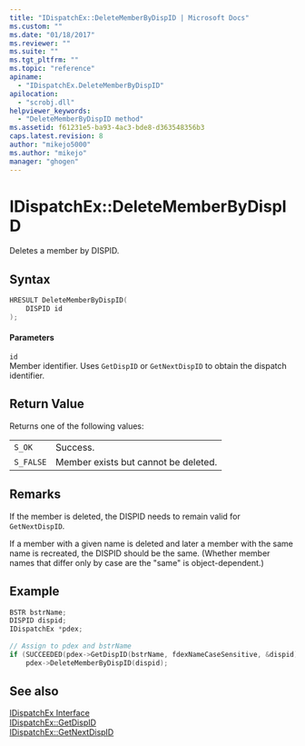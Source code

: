 ```yaml
---
title: "IDispatchEx::DeleteMemberByDispID | Microsoft Docs"
ms.custom: ""
ms.date: "01/18/2017"
ms.reviewer: ""
ms.suite: ""
ms.tgt_pltfrm: ""
ms.topic: "reference"
apiname: 
  - "IDispatchEx.DeleteMemberByDispID"
apilocation: 
  - "scrobj.dll"
helpviewer_keywords: 
  - "DeleteMemberByDispID method"
ms.assetid: f61231e5-ba93-4ac3-bde8-d363548356b3
caps.latest.revision: 8
author: "mikejo5000"
ms.author: "mikejo"
manager: "ghogen"
---
```

# IDispatchEx::DeleteMemberByDispID
Deletes a member by DISPID.  
  
## Syntax  
  
```cpp
HRESULT DeleteMemberByDispID(  
    DISPID id  
);  
```  
  
#### Parameters  
 `id`  
 Member identifier. Uses `GetDispID` or `GetNextDispID` to obtain the dispatch identifier.  
  
## Return Value  
 Returns one of the following values:  
  
|||  
|-|-|  
|`S_OK`|Success.|  
|`S_FALSE`|Member exists but cannot be deleted.|  
  
## Remarks  
 If the member is deleted, the DISPID needs to remain valid for `GetNextDispID`.  
  
 If a member with a given name is deleted and later a member with the same name is recreated, the DISPID should be the same. (Whether member names that differ only by case are the "same" is object-dependent.)  
  
## Example  
  
```cpp
BSTR bstrName;  
DISPID dispid;  
IDispatchEx *pdex;   
  
// Assign to pdex and bstrName  
if (SUCCEEDED(pdex->GetDispID(bstrName, fdexNameCaseSensitive, &dispid)))  
    pdex->DeleteMemberByDispID(dispid);  
```  
  
## See also  
 [IDispatchEx Interface](../../winscript/reference/idispatchex-interface.md)   
 [IDispatchEx::GetDispID](../../winscript/reference/idispatchex-getdispid.md)   
 [IDispatchEx::GetNextDispID](../../winscript/reference/idispatchex-getnextdispid.md)